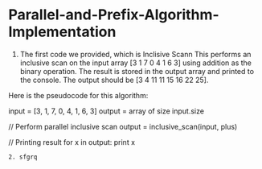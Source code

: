 # Parallel-and-Prefix-Algorithm-Implementation

1. The first code we provided, which is Inclisive Scann This performs an inclusive scan on the input array [3 1 7 0 4 1 6 3] using addition as the binary operation. The result is stored in the output array and printed to the console. The output should be [3 4 11 11 15 16 22 25].

Here is the pseudocode for this algorithm:

input = [3, 1, 7, 0, 4, 1, 6, 3]
output = array of size input.size

// Perform parallel inclusive scan
output = inclusive_scan(input, plus)

// Printing result
for x in output:
    print x
    
    2. sfgrq
